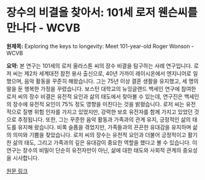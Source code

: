 # 장수의 비결을 찾아서: 101세 로저 웬슨씨를 만나다 - WCVB

**원제목:** Exploring the keys to longevity: Meet 101-year-old Roger Wonson - WCVB

**요약:** 본 연구는 101세의 로저 울라스톤 씨의 장수 비결을 탐구하는 사례 연구입니다.  로저 씨는 제2차 세계대전 참전 용사 출신으로, 40년 가까이 레이시온에서 엔지니어로 일했으며, 음악 활동을 꾸준히 해왔습니다.  그는 75년 이상 결혼 생활을 유지했고, 세 명의 딸을 둔 행복한 가정을 꾸렸습니다.  보스턴 대학교의 뉴잉글랜드 백세인 연구에 참여한 로저 씨의 장수 비결은 유전적 요인과 삶의 태도에서 찾아볼 수 있는데, 연구진은 백세인의 장수에 유전적 요인이 75% 정도 영향을 미친다는 것을 밝혔습니다.  로저 씨는 유전적으로 질병 위험 인자를 가지고 있었지만, 강력한 보호 유전자를 함께 가지고 있었던 것으로 추정됩니다.  또한, 그는 꾸준한 음악 활동과 가족과의 관계 유지, 긍정적인 삶의 태도를 유지해 왔습니다.  비록 슬픔을 겪었지만,  가족들과의 끈끈한 유대감을 유지하며 삶의 의미와 기쁨을 찾았습니다.  로저 씨의 장수는 유전적 요인과 더불어 긍정적이고 활기찬 삶의 태도, 그리고 가족과의 깊은 유대감이 중요한 역할을 했다고 볼 수 있습니다.  이 연구는 장수의 비밀이 단순히 유전자만이 아닌, 삶에 대한 태도와 사회적 관계의 중요성을 시사합니다.

[원문 링크](https://www.wcvb.com/article/exploring-the-keys-to-longevity-meet-101-year-old-roger-wonson/65478985)
